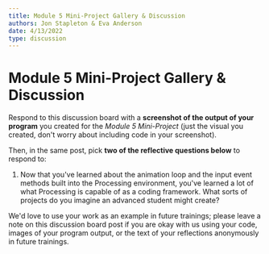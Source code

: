 ```yaml
---
title: Module 5 Mini-Project Gallery & Discussion
authors: Jon Stapleton & Eva Anderson
date: 4/13/2022
type: discussion
---
```


<!-- ::youtube[A video explaining the module 5 mini-project discussion prompt]{#oXmKJ_tYg34} -->

# Module 5 Mini-Project Gallery & Discussion

Respond to this discussion board with a **screenshot of the output of your program** you created for the *Module 5 Mini-Project* (just the visual you created, don't worry about including code in your screenshot).

Then, in the same post, pick **two of the reflective questions below** to respond to:

1. Now that you've learned about the animation loop and the input event methods built into the Processing environment, you've learned a lot of what Processing is capable of as a coding framework. What sorts of projects do you imagine an advanced student might create?

We'd love to use your work as an example in future trainings; please leave a note on this discussion board post if you are okay with us using your code, images of your program output, or the text of your reflections anonymously in future trainings.